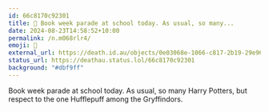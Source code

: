 ```yaml
---
id: 66c8170c92301
title: 📖 Book week parade at school today. As usual, so many...
date: 2024-08-23T14:58:52+10:00
permalink: /n.m068rlr4/
emoji: 📖
external_url: https://death.id.au/objects/0e03068e-1066-c817-2b19-29e969443534
status_url: https://deathau.status.lol/66c8170c92301
background: "#dbf9ff"
---
```


Book week parade at school today. As usual, so many Harry Potters, but respect to the one Hufflepuff among the Gryffindors.
